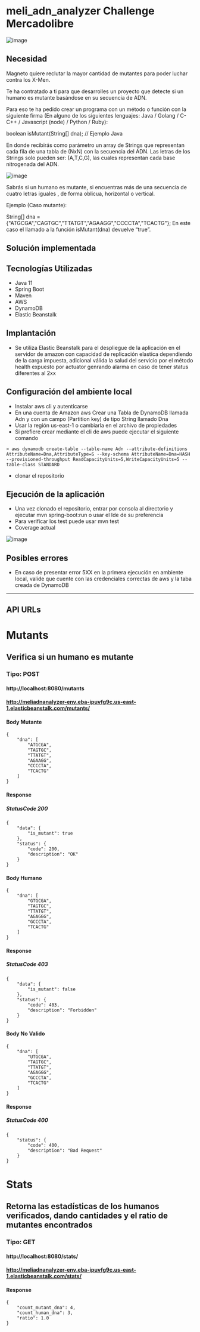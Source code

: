 # meli_adn_analyzer Challenge Mercadolibre

![image](https://user-images.githubusercontent.com/1218391/165114364-daa70bac-0588-4dfe-a30a-5d6aa2df4ab9.png)

## __Necesidad__
Magneto quiere reclutar la mayor cantidad de mutantes para poder luchar contra los X-Men.

Te ha contratado a ti para que desarrolles un proyecto que detecte si un humano es mutante basándose en su secuencia de ADN.

Para eso te ha pedido crear un programa con un método o función con la siguiente firma (En alguno de los siguientes lenguajes: Java / Golang / C-C++ / Javascript (node) / Python / Ruby):

boolean isMutant(String[] dna); // Ejemplo Java

En donde recibirás como parámetro un array de Strings que representan cada fila de una tabla de (NxN) con la secuencia del ADN. Las letras de los Strings solo pueden ser: (A,T,C,G), las cuales representan cada base nitrogenada del ADN.

![image](https://user-images.githubusercontent.com/1218391/165114043-2ad06caf-6a6a-4703-9e8a-00e746acfa5d.png)

Sabrás si un humano es mutante, si encuentras más de una secuencia de cuatro letras iguales , de forma oblicua, horizontal o vertical.

Ejemplo (Caso mutante):

String[] dna = {"ATGCGA","CAGTGC","TTATGT","AGAAGG","CCCCTA","TCACTG"}; En este caso el llamado a la función isMutant(dna) devuelve “true”.


## __Solución implementada__

## __Tecnologías Utilizadas__
- Java 11
- Spring Boot
- Maven
- AWS
- DynamoDB
- Elastic Beanstalk

## __Implantación__

- Se utiliza Elastic Beanstalk para el despliegue de la aplicación en el servidor de amazon con capacidad de replicación elastica dependiendo de la carga impuesta, adicional válida la salud del servicio por el método health expuesto por actuator genrando alarma en caso de tener status diferentes al 2xx

## __Configuración del ambiente local__
- Instalar aws cli y autenticarse
- En una cuenta de Amazon aws Crear una Tabla de DynamoDB llamada Adn y con un campo (Partition key) de tipo String llamado Dna
- Usar la región us-east-1 o cambiarla en el archivo de propiedades
- Si prefiere crear mediante el cli de aws puede ejecutar el siguiente comando
```
> aws dynamodb create-table --table-name Adn --attribute-definitions AttributeName=Dna,AttributeType=S --key-schema AttributeName=Dna=HASH --provisioned-throughput ReadCapacityUnits=5,WriteCapacityUnits=5 --table-class STANDARD
```
- clonar el repositorio 

## __Ejecución de la aplicación__
- Una vez clonado el repositorio, entrar por consola al directorio y ejecutar mvn spring-boot:run o usar el Ide de su preferencia
- Para verificar los test puede usar mvn test
- Coverage actual

![image](https://user-images.githubusercontent.com/1218391/165122867-54191728-340c-43d2-8f0e-7fe85ada16f5.png)

## __Posibles errores__

- En caso de presentar error 5XX en la primera ejecución en ambiente local, valide que cuente con las credenciales correctas de aws y la taba creada de DynamoDB

---

## __API URLs__
# Mutants 
## Verifica si un humano es mutante
### Tipo: POST
#### http://localhost:8080/mutants
#### http://meliadnanalyzer-env.eba-ipuvfg9c.us-east-1.elasticbeanstalk.com/mutants/

#### Body Mutante
```
{
    "dna": [
        "ATGCGA",
        "TAGTGC",
        "TTATGT",
        "AGAAGG",
        "CCCCTA",
        "TCACTG"
    ]
}
```
#### Response
##### StatusCode 200
``` 
{
    "data": {
        "is_mutant": true
    },
    "status": {
        "code": 200,
        "description": "OK"
    }
} 
```

#### Body Humano
```
{
    "dna": [
        "GTGCGA",
        "TAGTGC",
        "TTATGT",
        "AGAGGG",
        "GCCCTA",
        "TCACTG"
    ]
}
```
#### Response
##### StatusCode 403
``` 
{
    "data": {
        "is_mutant": false
    },
    "status": {
        "code": 403,
        "description": "Forbidden"
    }
}
```

#### Body No Valido
```
{
    "dna": [
        "UTGCGA",
        "TAGTGC",
        "TTATGT",
        "AGAGGG",
        "GCCCTA",
        "TCACTG"
    ]
}
```
#### Response
##### StatusCode 400
``` 
{
    "status": {
        "code": 400,
        "description": "Bad Request"
    }
}
```

# Stats
## Retorna las estadísticas de los humanos verificados, dando cantidades y el ratio de mutantes encontrados
### Tipo: GET
#### http://localhost:8080/stats/
#### http://meliadnanalyzer-env.eba-ipuvfg9c.us-east-1.elasticbeanstalk.com/stats/

#### Response
``` 
{
    "count_mutant_dna": 4,
    "count_human_dna": 3,
    "ratio": 1.0
}